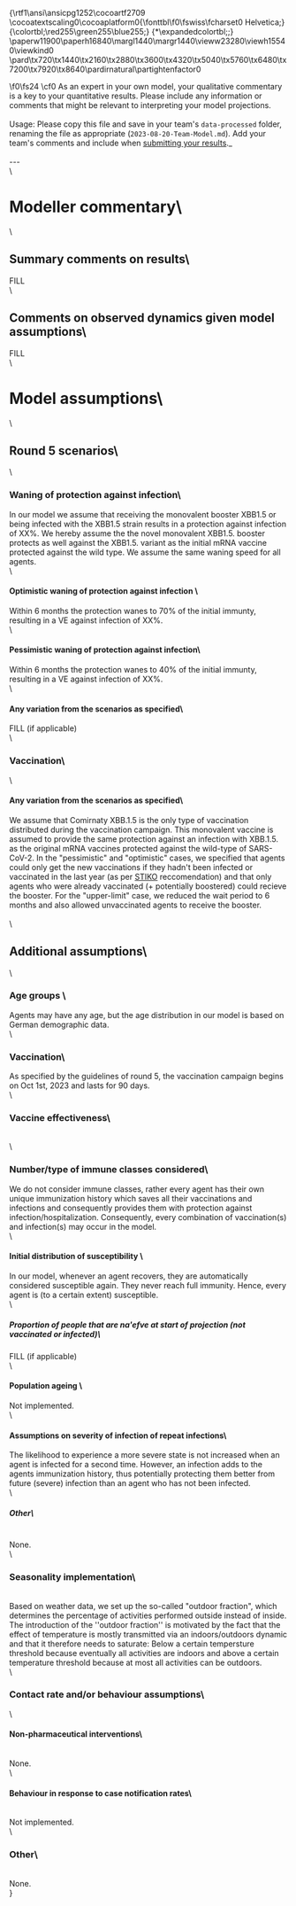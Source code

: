 {\rtf1\ansi\ansicpg1252\cocoartf2709
\cocoatextscaling0\cocoaplatform0{\fonttbl\f0\fswiss\fcharset0 Helvetica;}
{\colortbl;\red255\green255\blue255;}
{\*\expandedcolortbl;;}
\paperw11900\paperh16840\margl1440\margr1440\vieww23280\viewh15540\viewkind0
\pard\tx720\tx1440\tx2160\tx2880\tx3600\tx4320\tx5040\tx5760\tx6480\tx7200\tx7920\tx8640\pardirnatural\partightenfactor0

\f0\fs24 \cf0 As an expert in your own model, your qualitative commentary is a key to your quantitative results. Please include any information or comments that might be relevant to interpreting your model projections. \
\
Usage: Please copy this file and save in your team's `data-processed` folder, renaming the file as appropriate (`2023-08-20-Team-Model.md`). Add your team's comments and include when [submitting your results](https://github.com/covid19-forecast-hub-europe/covid19-scenario-hub-europe/wiki/Submission-via-GitHub)._\
\
---\
\
# Modeller commentary\
\
## Summary comments on results\
FILL\
\
## Comments on observed dynamics given model assumptions\
FILL\
\
# Model assumptions\
\
## Round 5 scenarios\
\
### Waning of protection against infection\
In our model we assume that receiving the monovalent booster XBB1.5 or being infected with the XBB1.5 strain results in a protection against infection of XX%. We hereby assume the the novel monovalent XBB1.5. booster protects as well against the XBB1.5. variant as the initial mRNA vaccine protected against the wild type. We assume the same waning speed for all agents.\
\
#### Optimistic waning of protection against infection \
Within 6 months the protection wanes to 70% of the initial immunty, resulting in a VE against infection of XX%.\
\
#### Pessimistic waning of protection against infection\
Within 6 months the protection wanes to 40% of the initial immunty, resulting in a VE against infection of XX%.\
\
#### Any variation from the scenarios as specified\
FILL (if applicable)\
\
### Vaccination\
\
#### Any variation from the scenarios as specified\
We assume that Comirnaty XBB.1.5 is the only type of vaccination distributed during the vaccination campaign. This monovalent vaccine is assumed to provide the same protection against an infection with XBB.1.5. as the original mRNA vaccines protected against the wild-type of SARS-CoV-2. In the "pessimistic" and "optimistic" cases, we specified that agents could only get the new vaccinations if they hadn't been infected or vaccinated in the last year (as per [STIKO](https://www.rki.de/DE/Content/Kommissionen/STIKO/Empfehlungen/Stellungnahme-COVID-19-Varianten-adaptierte-Impfstoffe.html) reccomendation) and that only agents who were already vaccinated (+ potentially boostered) could recieve the booster. For the "upper-limit" case, we reduced the wait period to 6 months and also allowed unvaccinated agents to receive the booster. \
\
\
## Additional assumptions\
\
### Age groups \
Agents may have any age, but the age distribution in our model is based on German demographic data.\
\
### Vaccination\
As specified by the guidelines of round 5, the vaccination campaign begins on Oct 1st, 2023 and lasts for 90 days.\
\
### Vaccine effectiveness\
\
\
### Number/type of immune classes considered\
We do not consider immune classes, rather every agent has their own unique immunization history which saves all their vaccinations and infections and consequently provides them with protection against infection/hospitalization. Consequently, every combination of vaccination(s) and infection(s) may occur in the model.\
\
#### Initial distribution of susceptibility \
In our model, whenever an agent recovers, they are automatically considered susceptible again. They never reach full immunity. Hence, every agent is (to a certain extent) susceptible.\
\
##### Proportion of people that are na\'efve at start of projection (not vaccinated or infected)\
FILL (if applicable)\
\
#### Population ageing \
Not implemented.\
\
#### Assumptions on severity of infection of repeat infections\
The likelihood to experience a more severe state is not increased when an agent is infected for a second time. However, an infection adds to the agents immunization history, thus potentially protecting them better from future (severe) infection than an agent who has not been infected.\
\
##### Other\
\
None.\
\
### Seasonality implementation\
\
Based on weather data, we set up the so-called "outdoor fraction", which determines the percentage of activities performed outside instead of inside. The introduction of the ''outdoor fraction'' is motivated by the fact that the effect of temperature is mostly transmitted via an indoors/outdoors dynamic and that it therefore needs to saturate: Below a certain tempersture threshold because eventually all activities are indoors and above a certain temperature threshold because at most all activities can be outdoors.\
\
### Contact rate and/or behaviour assumptions\
\
#### Non-pharmaceutical interventions\
\
None. \
\
#### Behaviour in response to case notification rates\
\
Not implemented.\
\
### Other\
\
None.\
}
